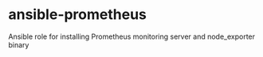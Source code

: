 # ansible-prometheus
Ansible role for installing Prometheus monitoring server and node_exporter binary
